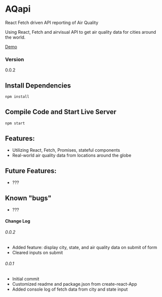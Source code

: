 # AQapi

React Fetch driven API reporting of Air Quality

Using React, Fetch and airvisual API to get air quality data for cities around the world.

[Demo](https://jbratcher.github.io/AQapi)


### Version

0.0.2


## Install Dependencies

```bash
npm install
```

## Compile Code and Start Live Server

```bash
npm start
```

## Features:

* Utilizing React, Fetch, Promises, stateful components
* Real-world air quality data from locations around the globe

## Future Features:

* ???

## Known "bugs"

* ???

#### Change Log

###### 0.0.2

* Added feature: display city, state, and air quality data on submit of form
* Cleared inputs on submit


###### 0.0.1

* Initial commit
* Customized readme and package.json from create-react-App
* Added console log of fetch data from city and state input
